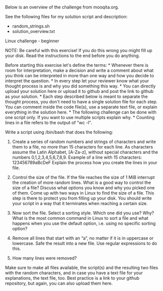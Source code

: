 Below is an overview of the challenge from mooqita.org.

See the following files for my solution script and description:
- random_strings.sh
- solution_overview.txt

Linux challenge - beginner

NOTE: Be careful with this exercise! If you do this wrong you might fill up your disk. Read the instructions to the end before you do anything.

Before starting this exercise let's define the terms: * Whenever there is room for interpretation, make a decision and write a comment about what you think can be interpreted in more than one way and how you decide to interpret the question. * In every step let your reviewer know what your thought process is and why you did something this way. * You can directly upload your solution here or upload it to github and post the link to github as your solution. * Each step described below is meant to separate the thought process, you don't need to have a single solution file for each step. You can comment inside the code file(s), use a separate text file, or explain everything in the solution here. * The following challenge can be done with one script only. If you want to use multiple scripts explain why. * Counting lines in a file refers to the output of "wc -l".

Write a script using /bin/bash that does the following:

1. Create a series of random numbers and strings of characters and write them to a file, no more than 15 characters for each line. As characters assume the Latin Alphabet, [A-Za-z], without special characters and the numbers 0,1,2,3,4,5,6,7,8,9. Example of a line with 15 characters: 123456789aBcDeF Explain the process how you create the lines in your file.

2. Control the size of the file. If the file reaches the size of 1 MiB interrupt the creation of more random lines. What is a good way to control the size of a file? Discuss what options you know and why you picked one of them. Come up with two ways in Linux to find the size of a file. This step is there to protect you from filling up your disk. You should write your script in a way that it terminates when reaching a certain size.

3. Now sort the file. Select a sorting style. Which one did you use? Why? What is the most common command in Linux to sort a file and what happens when you use the default option, i.e. using no specific sorting option?

4. Remove all lines that start with an “a”, no matter if it is in uppercase or lowercase. Safe the result into a new file. Use regular expressions to do this.

5. How many lines were removed?

Make sure to make all files available, the script(s) and the resulting two files with the random characters, and in case you have a text file for your explanations, the text file, too. Best practice is a link to your github repository, but again, you can also upload them here.
